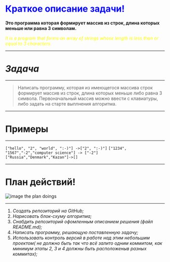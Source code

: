  
 # <span style="color:blue"> Краткое описание задачи!</span>

**Это программа которая формирует массив из строк, длина которых меньше или равна 3 символам.**

<span style="color:yellow"> *It is a program that forms an array of strings whose length is less than or equal to 3 characters.*</span>

 _____________
 #  _Задача_
__________

> Написать программу, которая из имеющегося массива строк формирует массив из строк, длина которых меньше либо равна 3 символа. Первоначальный массив можно ввести с клавиатуры, либо задать на старте выплнения алгоритма.
*** 
# Примеры
***
`["hello", "2", "world", ":-)"] ->["2", ":-)"]`
`["1234", "1567","-2","computer science"] -> ["-2"]`
`["Russia","Denmark","Kazan"]->[]`

___
# План действий!
![image the plan doings](../Exam_1/image/plan.jpg) 
___

1. _Создать репозиторий на GitHub;_
2. _Нарисовать блок-схуму алгоритма;_
3. _Снабдить репозиторий офомленным описанием решения (файл README.md);_
4. _Написать программу, решающую поставленную задачу;_
5. _Использовать контроль версий в работе над этим небольшим проектом( не должно быть так что всё залито одним коммитом, как минимум этапы 2, 3 и 4 должны быть расположеныв разных коммитах);_ 
